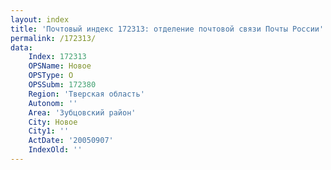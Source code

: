 ```yaml
---
layout: index
title: 'Почтовый индекс 172313: отделение почтовой связи Почты России'
permalink: /172313/
data:
    Index: 172313
    OPSName: Новое
    OPSType: О
    OPSSubm: 172380
    Region: 'Тверская область'
    Autonom: ''
    Area: 'Зубцовский район'
    City: Новое
    City1: ''
    ActDate: '20050907'
    IndexOld: ''
---
```

